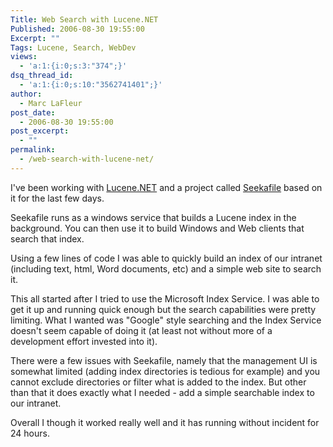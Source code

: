 ```yaml
---
Title: Web Search with Lucene.NET
Published: 2006-08-30 19:55:00
Excerpt: ""
Tags: Lucene, Search, WebDev
views:
  - 'a:1:{i:0;s:3:"374";}'
dsq_thread_id:
  - 'a:1:{i:0;s:10:"3562741401";}'
author:
  - Marc LaFleur
post_date:
  - 2006-08-30 19:55:00
post_excerpt:
  - ""
permalink:
  - /web-search-with-lucene-net/
---
```

<p>I've been working with <a href="http://www.dotlucene.net/" target="_blank">Lucene.NET</a> and a project called <a href="http://www.seekafile.org/" target="_blank">Seekafile</a> based on it for the last few days. </p>  <p>Seekafile runs as a windows service that builds a Lucene index in the background. You can then use it to build Windows and Web clients that search that index. </p>  <p>Using a few lines of code I was able to quickly build an index of our intranet (including text, html, Word documents, etc) and a simple web site to search it. </p>  <p>This all started after I tried to use the Microsoft Index Service. I was able to get it up and running quick enough but the search capabilities were pretty limiting. What I wanted was &quot;Google&quot; style searching and the Index Service doesn't seem capable of doing it (at least not without more of a development effort invested into it).</p>  <p>There were a few issues with Seekafile, namely that the management UI is somewhat limited (adding index directories is tedious for example) and you cannot exclude directories or filter what is added to the index. But other than that it does exactly what I needed - add a simple searchable index to our intranet. </p>  <p>Overall I though it worked really well and it has running without incident for 24 hours. </p>